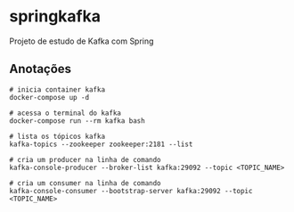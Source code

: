 # springkafka

Projeto de estudo de Kafka com Spring

## Anotações
```
# inicia container kafka
docker-compose up -d

# acessa o terminal do kafka
docker-compose run --rm kafka bash

# lista os tópicos kafka
kafka-topics --zookeeper zookeeper:2181 --list

# cria um producer na linha de comando
kafka-console-producer --broker-list kafka:29092 --topic <TOPIC_NAME>

# cria um consumer na linha de comando
kafka-console-consumer --bootstrap-server kafka:29092 --topic <TOPIC_NAME>
```
